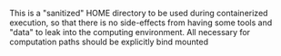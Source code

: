 This is a "sanitized" HOME directory to be used during containerized
execution, so that there is no side-effects from having some tools
and "data" to leak into the computing environment. All necessary for
computation paths should be explicitly bind mounted
